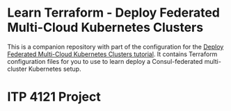 # Learn Terraform - Deploy Federated Multi-Cloud Kubernetes Clusters

This is a companion repository with part of the configuration for the [Deploy
Federated Multi-Cloud Kubernetes Clusters
tutorial](https://developer.hashicorp.com/terraform/tutorials/networking/multicloud-kubernetes). It contains Terraform
configuration files for you to use to learn deploy a Consul-federated
multi-cluster Kubernetes setup.

# ITP 4121 Project
